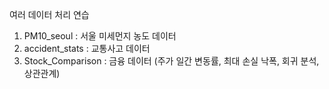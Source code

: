 여러 데이터 처리 연습
1. PM10_seoul : 서울 미세먼지 농도 데이터
2. accident_stats : 교통사고 데이터
3. Stock_Comparison : 금융 데이터 (주가 일간 변동률, 최대 손실 낙폭, 회귀 분석, 상관관계)
